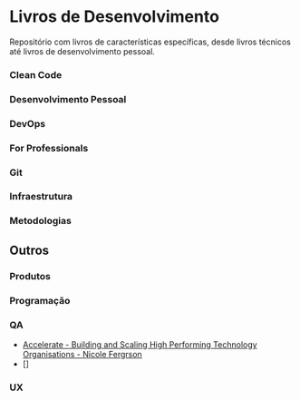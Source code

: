 # Livros de Desenvolvimento

Repositório com livros de características específicas, desde livros técnicos até livros de desenvolvimento pessoal.

### Clean Code

### Desenvolvimento Pessoal


### DevOps


### For Professionals


### Git

### Infraestrutura

### Metodologias

## Outros

### Produtos


### Programação


### QA
- [Accelerate - Building and Scaling High Performing Technology Organisations - Nicole Fergrson](./QA/Accelerate%20-%20Building%20and%20Scaling%20High%20Performing%20Technology%20Organisations%20-%20Nicole%20Fergrson.pdf)
- []

### UX



